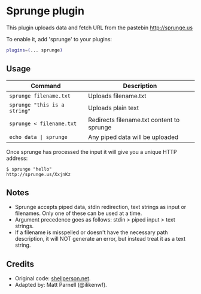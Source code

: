 # Sprunge plugin

This plugin uploads data and fetch URL from the pastebin http://sprunge.us

To enable it, add 'sprunge' to your plugins:

```zsh
plugins=(... sprunge)
```

## Usage

| Command                      | Description                               |
| ---------------------------- | ----------------------------------------- |
| `sprunge filename.txt`       | Uploads filename.txt                      |
| `sprunge "this is a string"` | Uploads plain text                        |
| `sprunge < filename.txt`     | Redirects filename.txt content to sprunge |
| `echo data \| sprunge`       | Any piped data will be uploaded           |

Once sprunge has processed the input it will give you a unique HTTP address:

```console
$ sprunge "hello"
http://sprunge.us/XxjnKz
```

## Notes

-   Sprunge accepts piped data, stdin redirection, text strings as input or
    filenames. Only one of these can be used at a time.
-   Argument precedence goes as follows: stdin > piped input > text strings.
-   If a filename is misspelled or doesn't have the necessary path description,
    it will NOT generate an error, but instead treat it as a text string.

## Credits

-   Original code:
    [shellperson.net](https://web.archive.org/web/20190910065842/https://www.shellperson.net/sprunge-pastebin-script/).
-   Adapted by: Matt Parnell (@ilikenwf).
